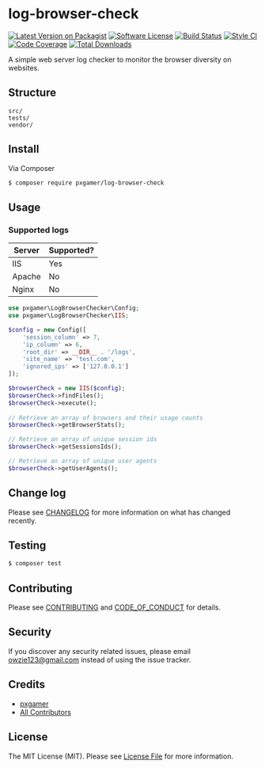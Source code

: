 # log-browser-check

[![Latest Version on Packagist][ico-version]][link-packagist]
[![Software License][ico-license]](LICENSE.md)
[![Build Status][ico-travis]][link-travis]
[![Style CI][ico-styleci]][link-styleci]
[![Code Coverage][ico-code-quality]][link-code-quality]
[![Total Downloads][ico-downloads]][link-downloads]

A simple web server log checker to monitor the browser diversity on websites.

## Structure

```
src/
tests/
vendor/
```

## Install

Via Composer

``` bash
$ composer require pxgamer/log-browser-check
```

## Usage

### Supported logs

Server | Supported?
------ | ----------
IIS    | Yes
Apache | No
Nginx  | No

```php
use pxgamer\LogBrowserChecker\Config;
use pxgamer\LogBrowserChecker\IIS;

$config = new Config([
    'session_column' => 7,
    'ip_column' => 6,
    'root_dir' => __DIR__ . '/logs',
    'site_name' => 'test.com',
    'ignored_ips' => ['127.0.0.1']
]);

$browserCheck = new IIS($config);
$browserCheck->findFiles();
$browserCheck->execute();
		
// Retrieve an array of browsers and their usage counts
$browserCheck->getBrowserStats();

// Retrieve an array of unique session ids
$browserCheck->getSessionsIds();

// Retrieve an array of unique user agents
$browserCheck->getUserAgents();
```

## Change log

Please see [CHANGELOG](CHANGELOG.md) for more information on what has changed recently.

## Testing

``` bash
$ composer test
```

## Contributing

Please see [CONTRIBUTING](CONTRIBUTING.md) and [CODE_OF_CONDUCT](CODE_OF_CONDUCT.md) for details.

## Security

If you discover any security related issues, please email owzie123@gmail.com instead of using the issue tracker.

## Credits

- [pxgamer][link-author]
- [All Contributors][link-contributors]

## License

The MIT License (MIT). Please see [License File](LICENSE.md) for more information.

[ico-version]: https://img.shields.io/packagist/v/pxgamer/log-browser-check.svg?style=flat-square
[ico-license]: https://img.shields.io/badge/license-MIT-brightgreen.svg?style=flat-square
[ico-travis]: https://img.shields.io/travis/pxgamer/log-browser-check/master.svg?style=flat-square
[ico-styleci]: https://styleci.io/repos/69864945/shield
[ico-code-quality]: https://img.shields.io/codecov/c/github/pxgamer/log-browser-check.svg?style=flat-square
[ico-downloads]: https://img.shields.io/packagist/dt/pxgamer/log-browser-check.svg?style=flat-square

[link-packagist]: https://packagist.org/packages/pxgamer/log-browser-check
[link-travis]: https://travis-ci.org/pxgamer/log-browser-check
[link-styleci]: https://styleci.io/repos/69864945
[link-code-quality]: https://codecov.io/gh/pxgamer/log-browser-check
[link-downloads]: https://packagist.org/packages/pxgamer/log-browser-check
[link-author]: https://github.com/pxgamer
[link-contributors]: ../../contributors
